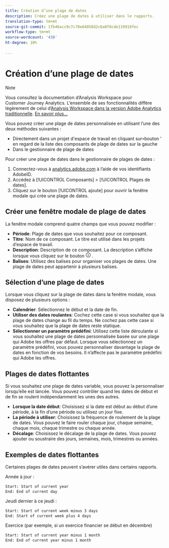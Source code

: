 ```yaml
---
title: Création d’une plage de dates
description: Créez une plage de dates à utiliser dans le rapports.
translation-type: tm+mt
source-git-commit: 1fb46acc9c7c70e64058d2c6a8fdcde119910fec
workflow-type: tm+mt
source-wordcount: '438'
ht-degree: 10%

---
```



# Création d’une plage de dates

>[!NOTE]
>
>Vous consultez la documentation d’Analysis Workspace pour Customer Journey Analytics. L’ensemble de ses fonctionnalités diffère légèrement de celui d’[Analysis Workspace dans la version Adobe Analytics traditionnelle](https://docs.adobe.com/content/help/fr-FR/analytics/analyze/analysis-workspace/home.html). [En savoir plus...](/help/getting-started/cja-aa.md)

Vous pouvez créer une plage de dates personnalisée en utilisant l’une des deux méthodes suivantes :

* Directement dans un projet d&#39;espace de travail en cliquant sur`+`bouton &#39; en regard de la liste des composants de plage de dates sur la gauche
* Dans le gestionnaire de plage de dates

Pour créer une plage de dates dans le gestionnaire de plages de dates :

1. Connectez-vous à [analytics.adobe.com](https://analytics.adobe.com) à l’aide de vos identifiants AdobeID.
1. Accédez à [!UICONTROL Composants] > [!UICONTROL Plages de dates].
1. Cliquez sur le bouton [!UICONTROL ajoute] pour ouvrir la fenêtre modale qui crée une plage de dates.

## Créer une fenêtre modale de plage de dates

La fenêtre modale comprend quatre champs que vous pouvez modifier :

* **Période**: Plage de dates que vous souhaitez pour ce composant.
* **Titre**: Nom de ce composant. Le titre est utilisé dans les projets d’espace de travail.
* **Description**: Description de ce composant. La description s’affiche lorsque vous cliquez sur le bouton ![i](../assets/i.png) .
* **Balises**: Utilisez des balises pour organiser vos plages de dates. Une plage de dates peut appartenir à plusieurs balises.

## Sélection d’une plage de dates

Lorsque vous cliquez sur la plage de dates dans la fenêtre modale, vous disposez de plusieurs options :

* **Calendrier**: Sélectionnez le début et la date de fin.
* **Utiliser des dates roulantes**: Cochez cette case si vous souhaitez que la plage de dates change au fil du temps. Ne cochez pas cette case si vous souhaitez que la plage de dates reste statique.
* **Sélectionner un paramètre prédéfini**: Utilisez cette liste déroulante si vous souhaitez une plage de dates personnalisée basée sur une plage qui Adobe les offres par défaut. Lorsque vous sélectionnez un paramètre prédéfini, vous pouvez personnaliser davantage la plage de dates en fonction de vos besoins. Il n’affecte pas le paramètre prédéfini qui Adobe les offres.

## Plages de dates flottantes

Si vous souhaitez une plage de dates variable, vous pouvez la personnaliser lorsqu’elle est lancée. Vous pouvez contrôler quand les dates de début et de fin se roulent indépendamment les unes des autres.

* **Lorsque la date début**: Choisissez si la date est début au début d’une période, à la fin d’une période ou utilisez un jour fixe.
* **La période à utiliser**: Choisissez la fréquence de roulement de la plage de dates. Vous pouvez le faire rouler chaque jour, chaque semaine, chaque mois, chaque trimestre ou chaque année.
* **Décalage**: Choisissez le décalage de la plage de dates. Vous pouvez ajouter ou soustraire des jours, semaines, mois, trimestres ou années.

## Exemples de dates flottantes

Certaines plages de dates peuvent s’avérer utiles dans certains rapports.

Année à jour :

```text
Start: Start of current year
End: End of current day
```

Jeudi dernier à ce jeudi :

```text
Start: Start of current week minus 3 days
End: Start of current week plus 4 days
```

Exercice (par exemple, si un exercice financier se début en décembre)

```text
Start: Start of current year minus 1 month
End: End of current year minus 1 month
```
